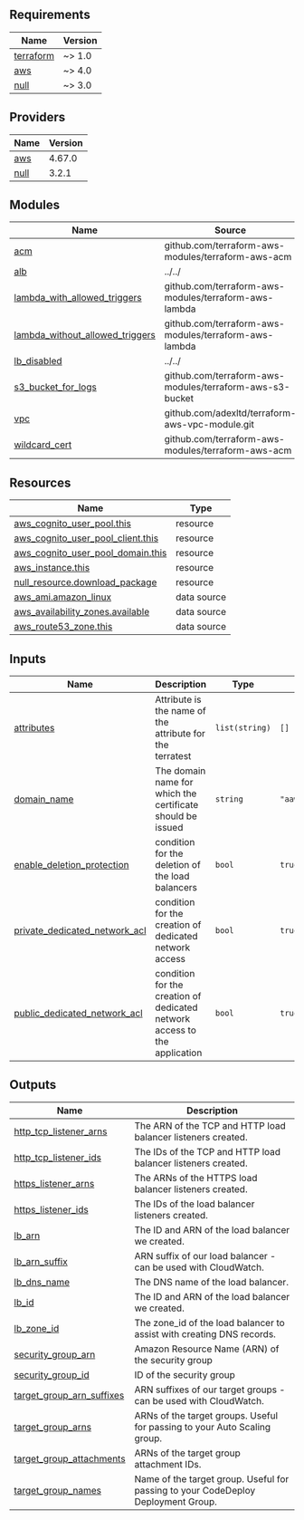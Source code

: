 <!-- BEGIN_TF_DOCS -->
## Requirements

| Name | Version |
|------|---------|
| <a name="requirement_terraform"></a> [terraform](#requirement\_terraform) | ~> 1.0 |
| <a name="requirement_aws"></a> [aws](#requirement\_aws) | ~> 4.0 |
| <a name="requirement_null"></a> [null](#requirement\_null) | ~> 3.0 |

## Providers

| Name | Version |
|------|---------|
| <a name="provider_aws"></a> [aws](#provider\_aws) | 4.67.0 |
| <a name="provider_null"></a> [null](#provider\_null) | 3.2.1 |

## Modules

| Name | Source | Version |
|------|--------|---------|
| <a name="module_acm"></a> [acm](#module\_acm) | github.com/terraform-aws-modules/terraform-aws-acm | 27e32f5 |
| <a name="module_alb"></a> [alb](#module\_alb) | ../../ | n/a |
| <a name="module_lambda_with_allowed_triggers"></a> [lambda\_with\_allowed\_triggers](#module\_lambda\_with\_allowed\_triggers) | github.com/terraform-aws-modules/terraform-aws-lambda | 9acd322 |
| <a name="module_lambda_without_allowed_triggers"></a> [lambda\_without\_allowed\_triggers](#module\_lambda\_without\_allowed\_triggers) | github.com/terraform-aws-modules/terraform-aws-lambda | 9acd322 |
| <a name="module_lb_disabled"></a> [lb\_disabled](#module\_lb\_disabled) | ../../ | n/a |
| <a name="module_s3_bucket_for_logs"></a> [s3\_bucket\_for\_logs](#module\_s3\_bucket\_for\_logs) | github.com/terraform-aws-modules/terraform-aws-s3-bucket | d371175 |
| <a name="module_vpc"></a> [vpc](#module\_vpc) | github.com/adexltd/terraform-aws-vpc-module.git | b7c3a76 |
| <a name="module_wildcard_cert"></a> [wildcard\_cert](#module\_wildcard\_cert) | github.com/terraform-aws-modules/terraform-aws-acm | 27e32f5 |

## Resources

| Name | Type |
|------|------|
| [aws_cognito_user_pool.this](https://registry.terraform.io/providers/hashicorp/aws/latest/docs/resources/cognito_user_pool) | resource |
| [aws_cognito_user_pool_client.this](https://registry.terraform.io/providers/hashicorp/aws/latest/docs/resources/cognito_user_pool_client) | resource |
| [aws_cognito_user_pool_domain.this](https://registry.terraform.io/providers/hashicorp/aws/latest/docs/resources/cognito_user_pool_domain) | resource |
| [aws_instance.this](https://registry.terraform.io/providers/hashicorp/aws/latest/docs/resources/instance) | resource |
| [null_resource.download_package](https://registry.terraform.io/providers/hashicorp/null/latest/docs/resources/resource) | resource |
| [aws_ami.amazon_linux](https://registry.terraform.io/providers/hashicorp/aws/latest/docs/data-sources/ami) | data source |
| [aws_availability_zones.available](https://registry.terraform.io/providers/hashicorp/aws/latest/docs/data-sources/availability_zones) | data source |
| [aws_route53_zone.this](https://registry.terraform.io/providers/hashicorp/aws/latest/docs/data-sources/route53_zone) | data source |

## Inputs

| Name | Description | Type | Default | Required |
|------|-------------|------|---------|:--------:|
| <a name="input_attributes"></a> [attributes](#input\_attributes) | Attribute is the name of the attribute for the terratest | `list(string)` | `[]` | no |
| <a name="input_domain_name"></a> [domain\_name](#input\_domain\_name) | The domain name for which the certificate should be issued | `string` | `"aawajai.com"` | no |
| <a name="input_enable_deletion_protection"></a> [enable\_deletion\_protection](#input\_enable\_deletion\_protection) | condition for the deletion of the load balancers | `bool` | `true` | no |
| <a name="input_private_dedicated_network_acl"></a> [private\_dedicated\_network\_acl](#input\_private\_dedicated\_network\_acl) | condition for the creation of dedicated network access | `bool` | `true` | no |
| <a name="input_public_dedicated_network_acl"></a> [public\_dedicated\_network\_acl](#input\_public\_dedicated\_network\_acl) | condition for the creation of dedicated network access to the application | `bool` | `true` | no |

## Outputs

| Name | Description |
|------|-------------|
| <a name="output_http_tcp_listener_arns"></a> [http\_tcp\_listener\_arns](#output\_http\_tcp\_listener\_arns) | The ARN of the TCP and HTTP load balancer listeners created. |
| <a name="output_http_tcp_listener_ids"></a> [http\_tcp\_listener\_ids](#output\_http\_tcp\_listener\_ids) | The IDs of the TCP and HTTP load balancer listeners created. |
| <a name="output_https_listener_arns"></a> [https\_listener\_arns](#output\_https\_listener\_arns) | The ARNs of the HTTPS load balancer listeners created. |
| <a name="output_https_listener_ids"></a> [https\_listener\_ids](#output\_https\_listener\_ids) | The IDs of the load balancer listeners created. |
| <a name="output_lb_arn"></a> [lb\_arn](#output\_lb\_arn) | The ID and ARN of the load balancer we created. |
| <a name="output_lb_arn_suffix"></a> [lb\_arn\_suffix](#output\_lb\_arn\_suffix) | ARN suffix of our load balancer - can be used with CloudWatch. |
| <a name="output_lb_dns_name"></a> [lb\_dns\_name](#output\_lb\_dns\_name) | The DNS name of the load balancer. |
| <a name="output_lb_id"></a> [lb\_id](#output\_lb\_id) | The ID and ARN of the load balancer we created. |
| <a name="output_lb_zone_id"></a> [lb\_zone\_id](#output\_lb\_zone\_id) | The zone\_id of the load balancer to assist with creating DNS records. |
| <a name="output_security_group_arn"></a> [security\_group\_arn](#output\_security\_group\_arn) | Amazon Resource Name (ARN) of the security group |
| <a name="output_security_group_id"></a> [security\_group\_id](#output\_security\_group\_id) | ID of the security group |
| <a name="output_target_group_arn_suffixes"></a> [target\_group\_arn\_suffixes](#output\_target\_group\_arn\_suffixes) | ARN suffixes of our target groups - can be used with CloudWatch. |
| <a name="output_target_group_arns"></a> [target\_group\_arns](#output\_target\_group\_arns) | ARNs of the target groups. Useful for passing to your Auto Scaling group. |
| <a name="output_target_group_attachments"></a> [target\_group\_attachments](#output\_target\_group\_attachments) | ARNs of the target group attachment IDs. |
| <a name="output_target_group_names"></a> [target\_group\_names](#output\_target\_group\_names) | Name of the target group. Useful for passing to your CodeDeploy Deployment Group. |
<!-- END_TF_DOCS -->

